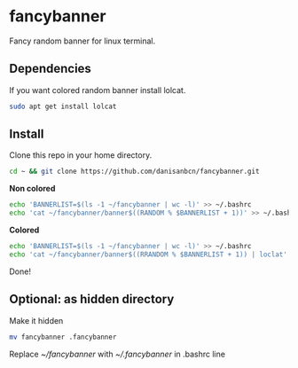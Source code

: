 # fancybanner
Fancy random banner for linux terminal.

## Dependencies

If you want colored random banner install lolcat.

```bash
sudo apt get install lolcat
```

## Install

Clone this repo in your home directory. 
```bash
cd ~ && git clone https://github.com/danisanbcn/fancybanner.git
```

**Non colored**

```bash
echo 'BANNERLIST=$(ls -1 ~/fancybanner | wc -l)' >> ~/.bashrc
echo 'cat ~/fancybanner/banner$((RANDOM % $BANNERLIST + 1))' >> ~/.bashrc
```

**Colored**

```bash
echo 'BANNERLIST=$(ls -1 ~/fancybanner | wc -l)' >> ~/.bashrc
echo 'cat ~/fancybanner/banner$((RRANDOM % $BANNERLIST + 1)) | loclat' >> ~/.bashrc
```

Done!

## Optional: as hidden directory

Make it hidden
```bash
mv fancybanner .fancybanner
```
Replace *~/fancybanner* with *~/.fancybanner* in .bashrc line
